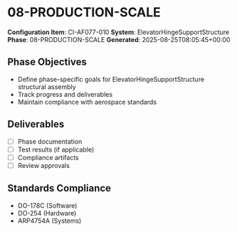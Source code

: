 # 08-PRODUCTION-SCALE

**Configuration Item**: CI-AF077-010
**System**: ElevatorHingeSupportStructure
**Phase**: 08-PRODUCTION-SCALE
**Generated**: 2025-08-25T08:05:45+00:00

## Phase Objectives
- Define phase-specific goals for ElevatorHingeSupportStructure structural assembly
- Track progress and deliverables
- Maintain compliance with aerospace standards

## Deliverables
- [ ] Phase documentation
- [ ] Test results (if applicable)
- [ ] Compliance artifacts
- [ ] Review approvals

## Standards Compliance
- DO-178C (Software)
- DO-254 (Hardware)
- ARP4754A (Systems)

